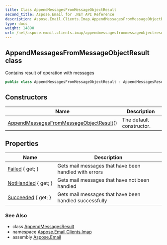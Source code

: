 ```yaml
---
title: Class AppendMessagesFromMessageObjectResult
second_title: Aspose.Email for .NET API Reference
description: Aspose.Email.Clients.Imap.AppendMessagesFromMessageObjectResult class. Contains result of operation with messages
type: docs
weight: 14890
url: /net/aspose.email.clients.imap/appendmessagesfrommessageobjectresult/
---
```

## AppendMessagesFromMessageObjectResult class

Contains result of operation with messages

```csharp
public class AppendMessagesFromMessageObjectResult : AppendMessagesResult
```

## Constructors

| Name | Description |
| --- | --- |
| [AppendMessagesFromMessageObjectResult](appendmessagesfrommessageobjectresult/)() | The default constructor. |

## Properties

| Name | Description |
| --- | --- |
| [Failed](../../aspose.email.clients.imap/appendmessagesfrommessageobjectresult/failed/) { get; } | Gets mail messages that have been handled with errors |
| [NotHandled](../../aspose.email.clients.imap/appendmessagesfrommessageobjectresult/nothandled/) { get; } | Gets mail messages that have not been handled |
| [Succeeded](../../aspose.email.clients.imap/appendmessagesfrommessageobjectresult/succeeded/) { get; } | Gets mail messages that have been handled successfully |

### See Also

* class [AppendMessagesResult](../appendmessagesresult/)
* namespace [Aspose.Email.Clients.Imap](../../aspose.email.clients.imap/)
* assembly [Aspose.Email](../../)


